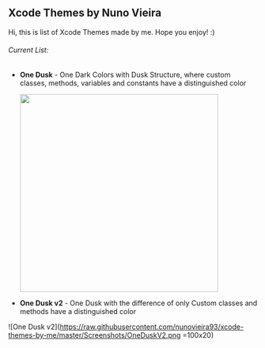 ## Xcode Themes by Nuno Vieira

Hi, this is list of Xcode Themes made by me. Hope you enjoy! :)

###### Current List:

* **One Dusk** - One Dark Colors with Dusk Structure, where custom classes, methods, variables and constants have a distinguished color

  <img src="https://raw.githubusercontent.com/nunovieira93/xcode-themes-by-me/master/Screenshots/OneDusk.png" width="400">

* **One Dusk v2** - One Dusk with the difference of only Custom classes and methods have a distinguished color

![One Dusk v2](https://raw.githubusercontent.com/nunovieira93/xcode-themes-by-me/master/Screenshots/OneDuskV2.png =100x20)

